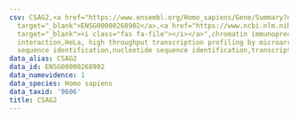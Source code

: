 ```yaml
---
csv: CSAG2,<a href="https://www.ensembl.org/Homo_sapiens/Gene/Summary?db=core;g=ENSG00000268902"
  target="_blank">ENSG00000268902</a>,<a href="https://www.ncbi.nlm.nih.gov/pubmed/17216044"
  target="_blank"><i class="fas fa-file"></i></a>",chromatin immunoprecipitation assay,direct
  interaction,HeLa, high throughput transcription profiling by microarray,nucleotide
  sequence identification,nucleotide sequence identification,transcriptional regulation,
data_alias: CSAG2
data_id: ENSG00000268902
data_numevidence: 1
data_species: Homo sapiens
data_taxid: '9606'
title: CSAG2
---
```

